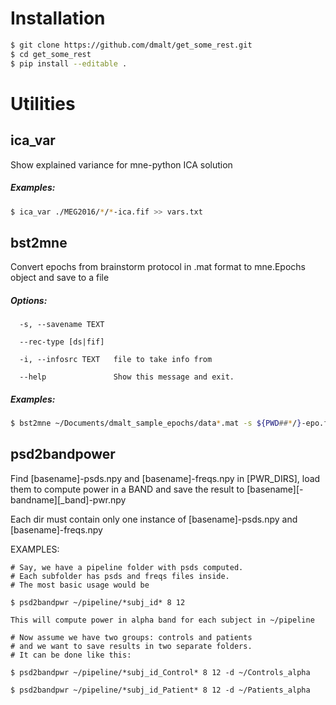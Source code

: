 # Installation

```bash
$ git clone https://github.com/dmalt/get_some_rest.git
$ cd get_some_rest
$ pip install --editable .
```

# Utilities

## ica_var 
Show explained variance for mne-python ICA solution

##### Examples:
```bash
$ ica_var ./MEG2016/*/*-ica.fif >> vars.txt
```

## bst2mne
Convert epochs from brainstorm protocol in .mat format to mne.Epochs object and save to a file

##### Options:

	  -s, --savename TEXT

	  --rec-type [ds|fif]

	  -i, --infosrc TEXT   file to take info from

	  --help               Show this message and exit.

##### Examples:
```bash
$ bst2mne ~/Documents/dmalt_sample_epochs/data*.mat -s ${PWD##*/}-epo.fif -i Control01_Open.ds
```

## psd2bandpower
Find [basename]-psds.npy and [basename]-freqs.npy in [PWR_DIRS], load them to compute power in a BAND and save the result to [basename][-bandname][_band]-pwr.npy

Each dir must contain only one instance of [basename]-psds.npy and [basename]-freqs.npy 


EXAMPLES:

    # Say, we have a pipeline folder with psds computed.
    # Each subfolder has psds and freqs files inside.
    # The most basic usage would be

    $ psd2bandpwr ~/pipeline/*subj_id* 8 12 
    
    This will compute power in alpha band for each subject in ~/pipeline

    # Now assume we have two groups: controls and patients
    # and we want to save results in two separate folders. 
    # It can be done like this:

    $ psd2bandpwr ~/pipeline/*subj_id_Control* 8 12 -d ~/Controls_alpha
    
    $ psd2bandpwr ~/pipeline/*subj_id_Patient* 8 12 -d ~/Patients_alpha
